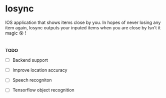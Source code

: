 # losync
IOS application that shows items close by you. 
In hopes of never losing any item again, losync outputs your inputed items 
when you are close by Isn't it magic :open_mouth: !

#
**TODO** 
- [ ] Backend support
- [ ] Improve location accuracy
- [ ] Speech recogniton
- [ ] Tensorflow object recognition 

